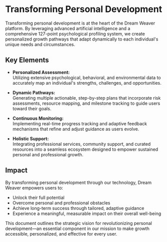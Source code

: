 # Transforming Personal Development

Transforming personal development is at the heart of the Dream Weaver platform. By leveraging advanced artificial intelligence and a comprehensive 127-point psychological profiling system, we create personalized growth pathways that adapt dynamically to each individual's unique needs and circumstances.

## Key Elements

- **Personalized Assessment:**  
  Utilizing extensive psychological, behavioral, and environmental data to accurately map an individual's strengths, challenges, and opportunities.

- **Dynamic Pathways:**  
  Generating multiple actionable, step-by-step plans that incorporate risk assessments, resource mapping, and milestone tracking to guide users toward their goals.

- **Continuous Monitoring:**  
  Implementing real-time progress tracking and adaptive feedback mechanisms that refine and adjust guidance as users evolve.

- **Holistic Support:**  
  Integrating professional services, community support, and curated resources into a seamless ecosystem designed to empower sustained personal and professional growth.

## Impact

By transforming personal development through our technology, Dream Weaver empowers users to:
- Unlock their full potential
- Overcome personal and professional obstacles
- Achieve long-term success through tailored, adaptive guidance
- Experience a meaningful, measurable impact on their overall well-being

This document outlines the strategic vision for revolutionizing personal development—an essential component in our mission to make growth accessible, personalized, and effective for every user.

